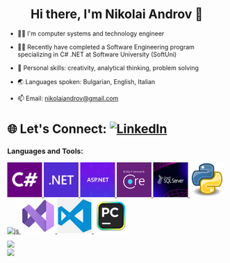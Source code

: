 <h1 align="center">Hi there, I'm Nikolai Androv 👋</h1>

- 👨‍💻 I'm computer systems and technology engineer

- 👨‍🎓 Recently	have completed a Software Engineering program specializing in C# .NET at Software University (SoftUni)

- 🧑 Personal skills: creativity, analytical thinking, problem solving

- 🌏 Languages spoken: Bulgarian, English, Italian

- 📫 Email: nikolaiandrov@gmail.com

# 🌐 Let's Connect: [![LinkedIn](https://img.shields.io/badge/LinkedIn-blue?style=flat&logo=linkedin)](https://www.linkedin.com/in/nikolai-androv-3a66b1141/)

<h3 align="left">Languages and Tools:</h3>
<a href="https://learn.microsoft.com/en-us/dotnet/csharp/" target="_blank" rel="noreferrer"> <img src="csharp.png" alt="csharp" width="80" height="80"/>
<a href="https://dotnet.microsoft.com/en-us/" target="_blank" rel="noreferrer"> <img src=".net.png" alt=".net" width="80" height="80"/>
<a href="https://dotnet.microsoft.com/en-us/apps/aspnet" target="_blank" rel="noreferrer"> <img src="asp.net.jpg" alt="asp.net" width="80" height="80"/>
<a href="https://learn.microsoft.com/en-us/ef/core/" target="_blank" rel="noreferrer"> <img src="entity framework core.png" alt="entity framework core" width="80" height="80"/>
<a href="https://www.microsoft.com/en-us/sql-server/sql-server-downloads" target="_blank" rel="noreferrer"> <img src="sql server.png" alt="sql server" width="80" height="80"/>
<a href="https://www.python.org/" target="_blank" rel="noreferrer"> <img src="Python.png" alt="Python" width="80" height="80"/>
<a href="https://www.javascript.com/" target="_blank" rel="noreferrer"> <img src="js.png" alt="js" width="80" height="80"/>
<a href="https://visualstudio.microsoft.com/" target="_blank" rel="noreferrer"> <img src="Visual_Studio.png" alt="Visual-Studio" width="80" height="80"/>
<a href="https://code.visualstudio.com/" target="_blank" rel="noreferrer"> <img src="visual studio code.png" alt="visual studio code" width="80" height="80"/>
<a href="https://www.jetbrains.com/pycharm/" target="_blank" rel="noreferrer"> <img src="pycharm.png" alt="pycharm" width="80" height="80"/>

<img src="https://github-readme-stats.vercel.app/api/top-langs/?username=NikolaiAndrov&theme=radical&hide_border=false&include_all_commits=true&count_private=true&layout=compact&card_width=450" width="450"/><br/>
<img src="https://github-readme-streak-stats.herokuapp.com/?user=NikolaiAndrov&theme=radical&hide_border=false" width="450"/>

